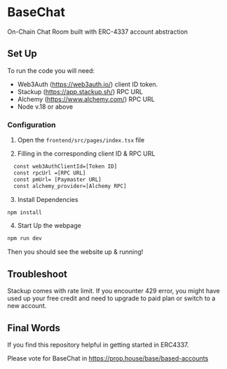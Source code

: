 
# BaseChat

On-Chain Chat Room built with ERC-4337 account abstraction 

## Set Up

To run the code you will need: 

-  Web3Auth (https://web3auth.io/) client ID token.
- Stackup  (https://app.stackup.sh/) RPC URL
- Alchemy (https://www.alchemy.com/) RPC URL  
- Node v.18 or above

### Configuration



1.  Open the `frontend/src/pages/index.tsx` file 

2.  Filling in the corresponding client ID & RPC URL

```bash
  const web3AuthClientId=[Token ID]
  const rpcUrl =[RPC URL]
  const pmUrl= [Paymaster URL]
  const alchemy_provider=[Alchemy RPC]
```

3. Install Dependencies

```bash
npm install
```
4. Start Up the webpage


```bash
npm run dev
```

Then you should see the website up & running! 

## Troubleshoot

Stackup comes with rate limit. If you encounter 429 error, you might have used up your free credit and need to upgrade to 
paid plan or switch to  a new account. 

## Final Words

If you find this repository helpful in getting started in ERC4337.

Please vote for BaseChat in https://prop.house/base/based-accounts
